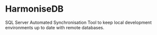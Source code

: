 # HarmoniseDB
SQL Server Automated Synchronisation Tool to keep local development environments up to date with remote databases.
